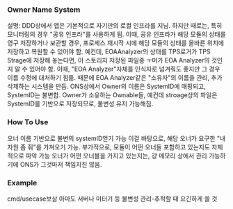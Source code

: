 ### Owner Name System
설명:
DDD상에서 앱은 기본적으로 자기만의 로컬 인프라를 지님.
하지만 때로는, 특히 모니터링의 경우 "공유 인프라"를 사용하게 됨.
이때, 공유 인프라가 해당 모듈의 상태를 영구 저장하거나 보관할 경우, 프로세스 재시작 시에 해당 모듈의 상태를 올바른 위치에 저장하고 복원할 수 있어야 함.
예컨데, EOAAnalyzer의 상태를 TPS로거가 TPS Strage에 저장해 놓는다면, 이 스토리지 저장된 파일중 ㅜ머가 EOA Analyzer의 것인지 알 수 있어야 함.
이때, "EOA Analyzer"자체를 인식자로 넘겨줘도 좋지만 그 경우 이름 수정에 대처하기 힘듦.
때문에 EOA Analyzer같은 "소유자"의 이름을 관리, 추가 삭제하는 시스템을 만듬.
ONS상에서 Owner의 이름은 SystemID에 매핑되고, SystemID는 불변함. 
Owner가 소유하는 Ownable들, 예컨데 stroage상의 파일은 SystemID를 기반으로 저장되므로, 불변성 유지 가능해짐.
### How To Use
오너 이름 기반으로 불변의 systemID얻기 가능
이걸 바탕으로, 해당 오너가 요구한 "내 자원 좀 줘"를 가져오기 가능.
부가적으로, 모듈이 어떤 오너들 포함하고 있는지도 자체적으로 파악 가능
오너가 어떤 오너블을 가지고 있는지는, 걍 메모리 상에서 관리 가능하기에 ONS가 그것마저 책임지진 않음.
### Example
cmd/usecase보삼
아마도 서버나 미터기 등 불변성 관리-추적할 때 요긴하게 쓸 것